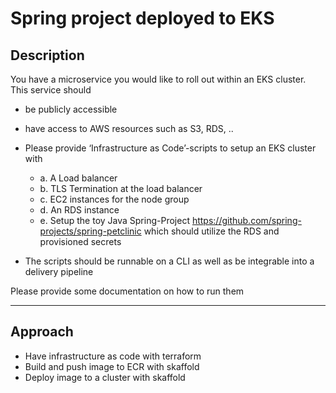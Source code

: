 # Spring project deployed to EKS

## Description

You have a microservice you would like to roll out within an EKS cluster. This service should
- be publicly accessible
- have access to AWS resources such as S3, RDS, ..
- Please provide ‘Infrastructure as Code’-scripts to setup an EKS cluster with 
  - a. A Load balancer
  -  b. TLS Termination at the load balancer
  - c. EC2 instances for the node group
  - d. An RDS instance
  - e. Setup the toy Java Spring-Project https://github.com/spring-projects/spring-petclinic which should utilize the RDS and provisioned secrets

- The scripts should be runnable on a CLI as well as be integrable into a delivery
pipeline

Please provide some documentation on how to run them

---

## Approach

- Have infrastructure as code with terraform
- Build and push image to ECR with skaffold
- Deploy image to a cluster with skaffold
